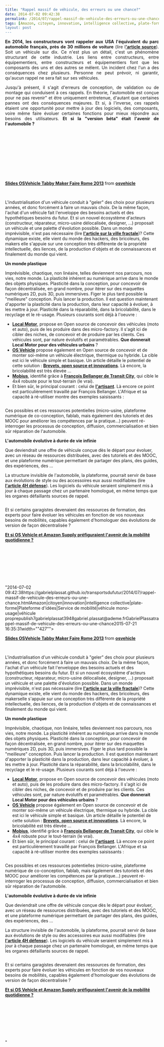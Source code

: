 ```yaml
---
title: "Rappel massif de véhicule, des erreurs ou une chance?"
date: 2014-07-02 09:42:38
permalink: /2014/07/rappel-massif-de-vehicule-des-erreurs-ou-une-chance.html
tags: [Amazon, citoyen, innovation, intelligence collective, plate-forme, Plateforme d'idées, Service de mobilité, véhicule mono-usage, véhicule propre]
layout: post
---
```


<p style="text-align: justify;"><strong>En 2014, les constructeurs vont rappeler aux USA l'équivalent du parc automobile français, près de 30 millions de voiture</strong> (lire l<a href="http://www.washingtonpost.com/blogs/wonkblog/wp/2014/06/23/more-than-one-in-every-10-vehicles-on-the-road-has-been-recalled-since-january/" target="_blank"><strong>'article source</strong></a>). Soit un véhicule sur dix. Ce n'est plus un détail, c'est un phénomène structurant de cette industrie. Les liens entre constructeurs, entre équipementiers, entre constructeurs et équipementiers font que les composants des uns et des autres se mêlent. Un incident chez l'un a des conséquences chez plusieurs. Personne ne peut prévoir, ni garantir, qu'aucun rappel ne sera fait sur ses véhicules.</p> <p style="text-align: justify;">Jusqu'à présent, il s'agit d'erreurs de conception, de validation ou de montage qui conduisent à ces rappels. En théorie, l'automobile est conçue pour ne pas revenir" et être uniquement entretenue, d'autant que certaines pannes ont des conséquences majeures. Et si, à l'inverse, ces rappels étaient une opportunité pour mettre à jour des logiciels, des composants, voire même faire évoluer certaines fonctions pour mieux répondre aux besoins des utilisateurs. <strong>Et si la "version béta" était l'avenir de l'automobile ?</strong> </p>   <!--more-->  <p><iframe allowfullscreen="""" frameborder=""0"" height=""356"" marginheight=""0"" marginwidth=""0"" scrolling=""no"" src=""//www.slideshare.net/slideshow/embed_code/26868494"" style=""border: 1px solid #CCC border-width: 1px 1px 0 margin-bottom: 5px max-width: 100% width=""427""> </iframe></p> <div style=""margin-bottom: 5px><strong> <a href=""https://fr.slideshare.net/osvehicle/slides-osvehicle-tabbymakerfairerome2013"" target=""_blank"" title=""Slides OSVehicle Tabby Maker Faire Rome 2013"">Slides OSVehicle Tabby Maker Faire Rome 2013</a> </strong> from <strong><a href=""http://www.slideshare.net/osvehicle"" target=""_blank"">osvehicle</a></strong></div> <p style=""text-align: justify> </p> <p style=""text-align: justify>L'industrialisation d'un véhicule conduit à "geler" des choix pour plusieurs années, et donc forcément à faire un mauvais choix. De la même façon, l'achat d'un véhicule fait l'enveloppe des besoins actuels et des hypothétiques besoins du futur. Et si un nouvel écosystème d'acteurs (constructeur, réparateur, micro-usine délocalisée, designer, ...) proposait un véhicule et une palette d'évolution possible. Dans un monde imprévisible, n'est pas nécessaire (lire <a href="https://gabrielplassat.github.io/transportsdufutur/2014/06/creer-et-entreprendre-dans-le-chaos-vers-la-ville-fractale.html"" target=""_blank""><strong>l'article sur la ville fractale</strong></a>)? Cette dynamique existe, elle vient du monde des hackers, des bricoleurs, des makers elle s'appuie sur une conception très différente de la propriété intellectuelle, des liences, de la production d'objets et de connaissances et finalement du monde qui vient.</p> <p style=""text-align: justify><strong>Un monde plastique</strong></p> <p style=""text-align: justify>Imprévisible, chaotique, non linéaire, telles deviennent nos parcours, nos vies, notre monde. La plasticité inhérent au numérique arrive dans le monde des objets physiques. Plasticité dans la conception, pour concevoir de façon décentralisée, en grand nombre, pour itérer sur des maquettes numériques 2D, puis 3D, puis immersives. Figer le plus tard possible la "meilleure" conception. Puis lancer la production. Il est question maintenant d'apporter la plasticité dans la production, dans leur capacité à évoluer, à les mettre à jour. Plasticité dans la réparabilité, dans la bricolabilité, dans le recyclage et le ré-usage. Plusieurs courants sont déjà à l'oeuvre : </p> <ul> <li><a href=""https://localmotors.com/microfactory/"" target=""_blank""><strong>Local Motor</strong></a>, propose en Open source de concevoir des véhicules (moto et auto), puis de les produire dans des micro-factory. Il s'agit ici de cibler des niches, de concevoir et de produire par les clients. Ces véhicules sont, par nature évolutifs et paramétrables. <strong>Que donnerait Local Motor pour des véhicules urbains</strong> ?</li> <li><a href=""http://www.osvehicle.com/"" target=""_blank""><strong>OS Vehicle</strong></a> propose également en Open source de concevoir et de monter soi-même un véhicule électrique, thermique ou hybride. La cible est ici le véhicule simple et basique. Un article détaille le potentiel de cette solution : <a href="https://gabrielplassat.github.io/transportsdufutur/2014/06/brevets-open-source-et-innovations.html"" target=""_blank""><strong>Brevets, open source et innovations</strong></a>. Là encore, la bricolabilité est très élevée ...</li> <li><a href=""http://www.mobiusmotors.com/mobius-II/"" target=""_blank""><strong>Mobius</strong></a>, identifié grâce à <a href=""http://transit-city.blogspot.fr/2014/05/nord-sud-on-regarde-ou-pour-penser-les.html"" target=""_blank""><strong>François Bellanger de Transit City</strong></a>, qui cible le 4x4 robuste pour le tout-terrain (le vrai). </li> <li>Et bien sûr, le principal courant : celui de <a href=""http://oeildafrique.com/cote-divoire-en-immersion-dans-une-casse-a-abidjan/"" target=""_blank""><strong>l'artisant</strong></a>. Là encore ce point est particulièrement travaillé par François Bellanger. L'Afrique et sa capacité à ré-utiliser montre des exemples saisissants : </li> </ul> <p><a class=""asset-img-link"" href="https://gabrielplassat.github.io/transportsdufutur/wp-content/uploads/sites/6/old/6a0120a66d2ad4970b01a511d552eb970c-pi.png""><img rel=""lightbox[]"" alt=""Capture d’écran 2011-04-29 à 13.17.39"" class=""asset  asset-image at-xid-6a0120a66d2ad4970b01a511d552eb970c img-responsive"" src=""/wp-content/uploads/sites/6/old/6a0120a66d2ad4970b01a511d552eb970c-500wi.png"" style=""display: block margin-left: auto margin-right: auto title=""Capture d’écran 2011-04-29 à 13.17.39"" /></a></p> <p style=""text-align: justify>Ces possibles et ces ressources potentielles (micro-usine, plateforme numérique de co-conception, fablab, mais également des tutoriels et des MOOC pour améliorer les compétences par la pratique...) peuvent ré-interroger les processus de conception, diffusion, commercialisation et bien sûr réparation de l'automobile. </p> <p style=""text-align: justify><strong>L'automobile évolutive à durée de vie infinie</strong></p> <p style=""text-align: justify>Que deviendrait une offre de véhicule conçue dès le départ pour évoluer, avec un réseau de ressources distribuées, avec des tutoriels et des MOOC, et une plateforme numérique permettant de partager des plans, des guides, des expériences, des ... </p> <p style=""text-align: justify>La structure invisible de l'automobile, la plateforme, pourrait servir de base aux évolutions de style ou des accessoires eux aussi modifiables (lire <a href="https://gabrielplassat.github.io/transportsdufutur/2014/06/4h-defense.html"" target=""_blank""><strong>l'article 4H défense</strong></a>). Les logiciels du véhicule seraient simplement mis à jour à chaque passage chez un partenaire homologué, en même temps que les organes défaillants sources de rappel.</p> <p><a class=""asset-img-link"" href="https://gabrielplassat.github.io/transportsdufutur/wp-content/uploads/sites/6/old/6a0120a66d2ad4970b01a73de4a972970d-pi.png"" style=""display: inline><img rel=""lightbox[]"" alt=""Capture-d’écran-2014-06-18-à-14.53.31-620x249"" border=""0"" class=""asset  asset-image at-xid-6a0120a66d2ad4970b01a73de4a972970d image-full img-responsive"" src=""/wp-content/uploads/sites/6/old/6a0120a66d2ad4970b01a73de4a972970d-800wi.png"" style=""display: block margin-left: auto margin-right: auto title=""Capture-d’écran-2014-06-18-à-14.53.31-620x249"" /></a></p> <p style=""text-align: justify>Et si certains garagistes devenaient des ressources de formation, des experts pour faire évoluer les véhicules en fonction de vos nouveaux besoins de mobilités, capables également d'homologuer des évolutions de version de façon décentralisée ?</p> <p style=""text-align: justify><a href="https://gabrielplassat.github.io/transportsdufutur/2014/05/amazon-supply-et-os-vehicle-prefigurent-le-futur-de-la-mobilite-quotidienne.html"" target=""_blank""><strong>Et si OS Vehicle et Amazon Supply préfiguraient l'avenir de la mobilité quotidienne ?</strong></a></p> <p style=""text-align: justify> </p> <p style=""text-align: justify> </p> <p style=""text-align: justify> </p> <p style=""text-align: justify> </p>"2014-07-02 09:42:38https://gabrielplassat.github.io/transportsdufutur/2014/07/rappel-massif-de-vehicule-des-erreurs-ou-une-chance.htmlAmazon|citoyen|innovation|intelligence collective|plate-forme|Plateforme d'idées|Service de mobilité|véhicule mono-usage|véhicule proprepublish7gabrielplassat3948gabriel.plassat@ademe.frGabrielPlassatrappel-massif-de-vehicule-des-erreurs-ou-une-chance2015-07-21 16:35:31width=""427""> </iframe></p> <div style=""margin-bottom: 5px><strong> <a href=""https://fr.slideshare.net/osvehicle/slides-osvehicle-tabbymakerfairerome2013"" target=""_blank"" title=""Slides OSVehicle Tabby Maker Faire Rome 2013"">Slides OSVehicle Tabby Maker Faire Rome 2013</a> </strong> from <strong><a href=""http://www.slideshare.net/osvehicle"" target=""_blank"">osvehicle</a></strong></div> <p style=""text-align: justify> </p> <p style=""text-align: justify>L'industrialisation d'un véhicule conduit à "geler" des choix pour plusieurs années, et donc forcément à faire un mauvais choix. De la même façon, l'achat d'un véhicule fait l'enveloppe des besoins actuels et des hypothétiques besoins du futur. Et si un nouvel écosystème d'acteurs (constructeur, réparateur, micro-usine délocalisée, designer, ...) proposait un véhicule et une palette d'évolution possible. Dans un monde imprévisible, n'est pas nécessaire (lire <a href="https://gabrielplassat.github.io/transportsdufutur/2014/06/creer-et-entreprendre-dans-le-chaos-vers-la-ville-fractale.html"" target=""_blank""><strong>l'article sur la ville fractale</strong></a>)? Cette dynamique existe, elle vient du monde des hackers, des bricoleurs, des makerselle s'appuie sur une conception très différente de la propriété intellectuelle, des liences, de la production d'objets et de connaissances et finalement du monde qui vient.</p> <p style=""text-align: justify><strong>Un monde plastique</strong></p> <p style=""text-align: justify>Imprévisible, chaotique, non linéaire, telles deviennent nos parcours, nos vies, notre monde. La plasticité inhérent au numérique arrive dans le monde des objets physiques. Plasticité dans la conception, pour concevoir de façon décentralisée, en grand nombre, pour itérer sur des maquettes numériques 2D, puis 3D, puis immersives. Figer le plus tard possible la "meilleure" conception. Puis lancer la production. Il est question maintenant d'apporter la plasticité dans la production, dans leur capacité à évoluer, à les mettre à jour. Plasticité dans la réparabilité, dans la bricolabilité, dans le recyclage et le ré-usage. Plusieurs courants sont déjà à l'oeuvre : </p> <ul> <li><a href=""https://localmotors.com/microfactory/"" target=""_blank""><strong>Local Motor</strong></a>, propose en Open source de concevoir des véhicules (moto et auto), puis de les produire dans des micro-factory. Il s'agit ici de cibler des niches, de concevoir et de produire par les clients. Ces véhicules sont, par nature évolutifs et paramétrables. <strong>Que donnerait Local Motor pour des véhicules urbains</strong> ?</li> <li><a href=""http://www.osvehicle.com/"" target=""_blank""><strong>OS Vehicle</strong></a> propose également en Open source de concevoir et de monter soi-même un véhicule électrique, thermique ou hybride. La cible est ici le véhicule simple et basique. Un article détaille le potentiel de cette solution : <a href="https://gabrielplassat.github.io/transportsdufutur/2014/06/brevets-open-source-et-innovations.html"" target=""_blank""><strong>Brevets, open source et innovations</strong></a>. Là encore, la bricolabilité est très élevée ...</li> <li><a href=""http://www.mobiusmotors.com/mobius-II/"" target=""_blank""><strong>Mobius</strong></a>, identifié grâce à <a href=""http://transit-city.blogspot.fr/2014/05/nord-sud-on-regarde-ou-pour-penser-les.html"" target=""_blank""><strong>François Bellanger de Transit City</strong></a>, qui cible le 4x4 robuste pour le tout-terrain (le vrai). </li> <li>Et bien sûr, le principal courant : celui de <a href=""http://oeildafrique.com/cote-divoire-en-immersion-dans-une-casse-a-abidjan/"" target=""_blank""><strong>l'artisant</strong></a>. Là encore ce point est particulièrement travaillé par François Bellanger. L'Afrique et sa capacité à ré-utiliser montre des exemples saisissants : </li> </ul> <p><a class=""asset-img-link"" href="https://gabrielplassat.github.io/transportsdufutur/wp-content/uploads/sites/6/old/6a0120a66d2ad4970b01a511d552eb970c-pi.png""><img rel=""lightbox[]"" alt=""Capture d’écran 2011-04-29 à 13.17.39"" class=""asset  asset-image at-xid-6a0120a66d2ad4970b01a511d552eb970c img-responsive"" src=""/wp-content/uploads/sites/6/old/6a0120a66d2ad4970b01a511d552eb970c-500wi.png"" style=""display: blocktitle=""Capture d’écran 2011-04-29 à 13.17.39"" /></a></p> <p style=""text-align: justify>Ces possibles et ces ressources potentielles (micro-usine, plateforme numérique de co-conception, fablab, mais également des tutoriels et des MOOC pour améliorer les compétences par la pratique...) peuvent ré-interroger les processus de conception, diffusion, commercialisation et bien sûr réparation de l'automobile. </p> <p style=""text-align: justify><strong>L'automobile évolutive à durée de vie infinie</strong></p> <p style=""text-align: justify>Que deviendrait une offre de véhicule conçue dès le départ pour évoluer, avec un réseau de ressources distribuées, avec des tutoriels et des MOOC, et une plateforme numérique permettant de partager des plans, des guides, des expériences, des ... </p> <p style=""text-align: justify>La structure invisible de l'automobile, la plateforme, pourrait servir de base aux évolutions de style ou des accessoires eux aussi modifiables (lire <a href="https://gabrielplassat.github.io/transportsdufutur/2014/06/4h-defense.html"" target=""_blank""><strong>l'article 4H défense</strong></a>). Les logiciels du véhicule seraient simplement mis à jour à chaque passage chez un partenaire homologué, en même temps que les organes défaillants sources de rappel.</p> <p><a class=""asset-img-link"" href="https://gabrielplassat.github.io/transportsdufutur/wp-content/uploads/sites/6/old/6a0120a66d2ad4970b01a73de4a972970d-pi.png"" style=""display: inline><img rel=""lightbox[]"" alt=""Capture-d’écran-2014-06-18-à-14.53.31-620x249"" border=""0"" class=""asset  asset-image at-xid-6a0120a66d2ad4970b01a73de4a972970d image-full img-responsive"" src=""/wp-content/uploads/sites/6/old/6a0120a66d2ad4970b01a73de4a972970d-800wi.png"" style=""display: blocktitle=""Capture-d’écran-2014-06-18-à-14.53.31-620x249"" /></a></p> <p style=""text-align: justify>Et si certains garagistes devenaient des ressources de formation, des experts pour faire évoluer les véhicules en fonction de vos nouveaux besoins de mobilités, capables également d'homologuer des évolutions de version de façon décentralisée ?</p> <p style=""text-align: justify><a href="https://gabrielplassat.github.io/transportsdufutur/2014/05/amazon-supply-et-os-vehicle-prefigurent-le-futur-de-la-mobilite-quotidienne.html"" target=""_blank""><strong>Et si OS Vehicle et Amazon Supply préfiguraient l'avenir de la mobilité quotidienne ?</strong></a></p> <p style=""text-align: justify> </p> <p style=""text-align: justify> </p> <p style=""text-align: justify> </p> <p style=""text-align: justify> </p>"
